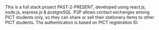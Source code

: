 This is a full stack project PAST-2-PRESENT, developed using react.js, node.js, express.js & postgreSQL.
P2P allows contact exchanges among PICT students only, so they can share or sell their stationery items to other PICT students.
The authentication is based on PICT registration ID.